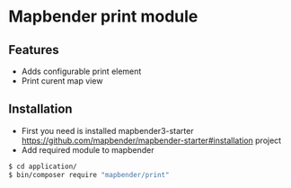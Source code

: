 # Mapbender print module

## Features
* Adds configurable print element
* Print curent map view

## Installation 
* First you need is installed mapbender3-starter https://github.com/mapbender/mapbender-starter#installation project
* Add required module to mapbender
```sh
$ cd application/
$ bin/composer require "mapbender/print"
```
